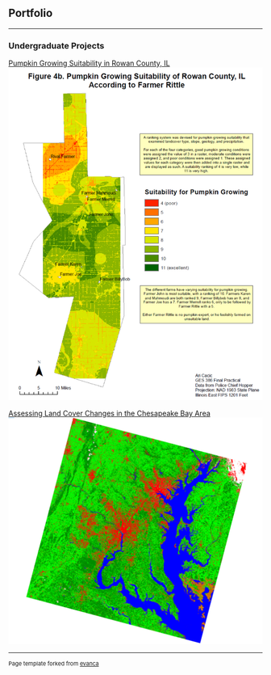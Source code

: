 ## Portfolio

---

### Undergraduate Projects


[Pumpkin Growing Suitability in Rowan County, IL](/pdf/GES386_Practical.pdf)
<img src="images/386Practical.PNG"/>


[Assessing Land Cover Changes in the Chesapeake Bay Area](/sample_page.md)
<img src="images/2015LandCover.PNG"/>


---
<p style="font-size:11px">Page template forked from <a href="https://github.com/evanca/quick-portfolio">evanca</a></p>
<!-- Remove above link if you don't want to attibute -->
